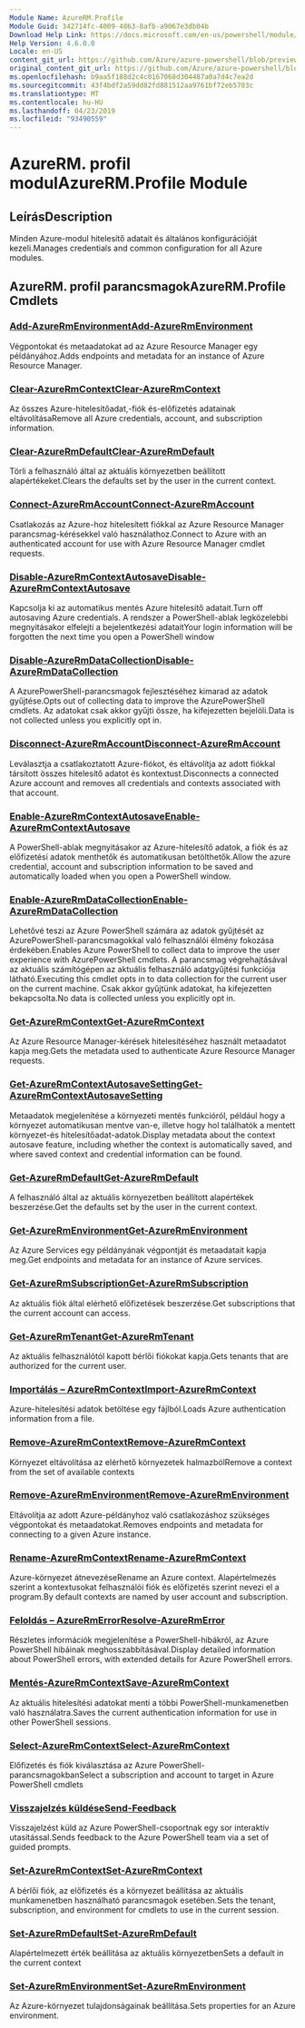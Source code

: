 ```yaml
---
Module Name: AzureRM.Profile
Module Guid: 342714fc-4009-4863-8afb-a9067e3db04b
Download Help Link: https://docs.microsoft.com/en-us/powershell/module/azurerm.profile
Help Version: 4.6.0.0
Locale: en-US
content_git_url: https://github.com/Azure/azure-powershell/blob/preview/src/ResourceManager/Profile/Commands.Profile/help/AzureRM.Profile.md
original_content_git_url: https://github.com/Azure/azure-powershell/blob/preview/src/ResourceManager/Profile/Commands.Profile/help/AzureRM.Profile.md
ms.openlocfilehash: b9aa5f188d2c4c0167068d304487a0a7d4c7ea2d
ms.sourcegitcommit: 43f4bdf2a59dd82fd881512aa9761bf72eb5703c
ms.translationtype: MT
ms.contentlocale: hu-HU
ms.lasthandoff: 04/23/2019
ms.locfileid: "93490559"
---
```

# <span data-ttu-id="a667e-101">AzureRM. profil modul</span><span class="sxs-lookup"><span data-stu-id="a667e-101">AzureRM.Profile Module</span></span>
## <span data-ttu-id="a667e-102">Leírás</span><span class="sxs-lookup"><span data-stu-id="a667e-102">Description</span></span>
<span data-ttu-id="a667e-103">Minden Azure-modul hitelesítő adatait és általános konfigurációját kezeli.</span><span class="sxs-lookup"><span data-stu-id="a667e-103">Manages credentials and common configuration for all Azure modules.</span></span>

## <span data-ttu-id="a667e-104">AzureRM. profil parancsmagok</span><span class="sxs-lookup"><span data-stu-id="a667e-104">AzureRM.Profile Cmdlets</span></span>
### [<span data-ttu-id="a667e-105">Add-AzureRmEnvironment</span><span class="sxs-lookup"><span data-stu-id="a667e-105">Add-AzureRmEnvironment</span></span>](Add-AzureRmEnvironment.md)
<span data-ttu-id="a667e-106">Végpontokat és metaadatokat ad az Azure Resource Manager egy példányához.</span><span class="sxs-lookup"><span data-stu-id="a667e-106">Adds endpoints and metadata for an instance of Azure Resource Manager.</span></span>

### [<span data-ttu-id="a667e-107">Clear-AzureRmContext</span><span class="sxs-lookup"><span data-stu-id="a667e-107">Clear-AzureRmContext</span></span>](Clear-AzureRmContext.md)
<span data-ttu-id="a667e-108">Az összes Azure-hitelesítőadat,-fiók és-előfizetés adatainak eltávolítása</span><span class="sxs-lookup"><span data-stu-id="a667e-108">Remove all Azure credentials, account, and subscription information.</span></span>

### [<span data-ttu-id="a667e-109">Clear-AzureRmDefault</span><span class="sxs-lookup"><span data-stu-id="a667e-109">Clear-AzureRmDefault</span></span>](Clear-AzureRmDefault.md)
<span data-ttu-id="a667e-110">Törli a felhasználó által az aktuális környezetben beállított alapértékeket.</span><span class="sxs-lookup"><span data-stu-id="a667e-110">Clears the defaults set by the user in the current context.</span></span>

### [<span data-ttu-id="a667e-111">Connect-AzureRmAccount</span><span class="sxs-lookup"><span data-stu-id="a667e-111">Connect-AzureRmAccount</span></span>](Connect-AzureRmAccount.md)
<span data-ttu-id="a667e-112">Csatlakozás az Azure-hoz hitelesített fiókkal az Azure Resource Manager parancsmag-kérésekkel való használathoz.</span><span class="sxs-lookup"><span data-stu-id="a667e-112">Connect to Azure with an authenticated account for use with Azure Resource Manager cmdlet requests.</span></span>

### [<span data-ttu-id="a667e-113">Disable-AzureRmContextAutosave</span><span class="sxs-lookup"><span data-stu-id="a667e-113">Disable-AzureRmContextAutosave</span></span>](Disable-AzureRmContextAutosave.md)
<span data-ttu-id="a667e-114">Kapcsolja ki az automatikus mentés Azure hitelesítő adatait.</span><span class="sxs-lookup"><span data-stu-id="a667e-114">Turn off autosaving Azure credentials.</span></span>  <span data-ttu-id="a667e-115">A rendszer a PowerShell-ablak legközelebbi megnyitásakor elfelejti a bejelentkezési adatait</span><span class="sxs-lookup"><span data-stu-id="a667e-115">Your login information will be forgotten the next time you open a PowerShell window</span></span>

### [<span data-ttu-id="a667e-116">Disable-AzureRmDataCollection</span><span class="sxs-lookup"><span data-stu-id="a667e-116">Disable-AzureRmDataCollection</span></span>](Disable-AzureRmDataCollection.md)
<span data-ttu-id="a667e-117">A AzurePowerShell-parancsmagok fejlesztéséhez kimarad az adatok gyűjtése.</span><span class="sxs-lookup"><span data-stu-id="a667e-117">Opts out of collecting data to improve the AzurePowerShell cmdlets.</span></span> <span data-ttu-id="a667e-118">Az adatokat csak akkor gyűjti össze, ha kifejezetten bejelöli.</span><span class="sxs-lookup"><span data-stu-id="a667e-118">Data is not collected unless you explicitly opt in.</span></span>

### [<span data-ttu-id="a667e-119">Disconnect-AzureRmAccount</span><span class="sxs-lookup"><span data-stu-id="a667e-119">Disconnect-AzureRmAccount</span></span>](Disconnect-AzureRmAccount.md)
<span data-ttu-id="a667e-120">Leválasztja a csatlakoztatott Azure-fiókot, és eltávolítja az adott fiókkal társított összes hitelesítő adatot és kontextust.</span><span class="sxs-lookup"><span data-stu-id="a667e-120">Disconnects a connected Azure account and removes all credentials and contexts associated with that account.</span></span>

### [<span data-ttu-id="a667e-121">Enable-AzureRmContextAutosave</span><span class="sxs-lookup"><span data-stu-id="a667e-121">Enable-AzureRmContextAutosave</span></span>](Enable-AzureRmContextAutosave.md)
<span data-ttu-id="a667e-122">A PowerShell-ablak megnyitásakor az Azure-hitelesítő adatok, a fiók és az előfizetési adatok menthetők és automatikusan betölthetők.</span><span class="sxs-lookup"><span data-stu-id="a667e-122">Allow the azure credential, account and subscription information to be saved and automatically loaded when you open a PowerShell window.</span></span> 

### [<span data-ttu-id="a667e-123">Enable-AzureRmDataCollection</span><span class="sxs-lookup"><span data-stu-id="a667e-123">Enable-AzureRmDataCollection</span></span>](Enable-AzureRmDataCollection.md)
<span data-ttu-id="a667e-124">Lehetővé teszi az Azure PowerShell számára az adatok gyűjtését az AzurePowerShell-parancsmagokkal való felhasználói élmény fokozása érdekében.</span><span class="sxs-lookup"><span data-stu-id="a667e-124">Enables Azure PowerShell to collect data to improve the user experience with AzurePowerShell cmdlets.</span></span>
<span data-ttu-id="a667e-125">A parancsmag végrehajtásával az aktuális számítógépen az aktuális felhasználó adatgyűjtési funkciója látható.</span><span class="sxs-lookup"><span data-stu-id="a667e-125">Executing this cmdlet opts in to data collection for the current user on the current machine.</span></span>
<span data-ttu-id="a667e-126">Csak akkor gyűjtünk adatokat, ha kifejezetten bekapcsolta.</span><span class="sxs-lookup"><span data-stu-id="a667e-126">No data is collected unless you explicitly opt in.</span></span>

### [<span data-ttu-id="a667e-127">Get-AzureRmContext</span><span class="sxs-lookup"><span data-stu-id="a667e-127">Get-AzureRmContext</span></span>](Get-AzureRmContext.md)
<span data-ttu-id="a667e-128">Az Azure Resource Manager-kérések hitelesítéséhez használt metaadatot kapja meg.</span><span class="sxs-lookup"><span data-stu-id="a667e-128">Gets the metadata used to authenticate Azure Resource Manager requests.</span></span>

### [<span data-ttu-id="a667e-129">Get-AzureRmContextAutosaveSetting</span><span class="sxs-lookup"><span data-stu-id="a667e-129">Get-AzureRmContextAutosaveSetting</span></span>](Get-AzureRmContextAutosaveSetting.md)
<span data-ttu-id="a667e-130">Metaadatok megjelenítése a környezeti mentés funkcióról, például hogy a környezet automatikusan mentve van-e, illetve hogy hol találhatók a mentett környezet-és hitelesítőadat-adatok.</span><span class="sxs-lookup"><span data-stu-id="a667e-130">Display metadata about the context autosave feature, including whether the context is automatically saved, and where saved context and credential information can be found.</span></span>

### [<span data-ttu-id="a667e-131">Get-AzureRmDefault</span><span class="sxs-lookup"><span data-stu-id="a667e-131">Get-AzureRmDefault</span></span>](Get-AzureRmDefault.md)
<span data-ttu-id="a667e-132">A felhasználó által az aktuális környezetben beállított alapértékek beszerzése.</span><span class="sxs-lookup"><span data-stu-id="a667e-132">Get the defaults set by the user in the current context.</span></span>

### [<span data-ttu-id="a667e-133">Get-AzureRmEnvironment</span><span class="sxs-lookup"><span data-stu-id="a667e-133">Get-AzureRmEnvironment</span></span>](Get-AzureRmEnvironment.md)
<span data-ttu-id="a667e-134">Az Azure Services egy példányának végpontját és metaadatait kapja meg.</span><span class="sxs-lookup"><span data-stu-id="a667e-134">Get endpoints and metadata for an instance of Azure services.</span></span>

### [<span data-ttu-id="a667e-135">Get-AzureRmSubscription</span><span class="sxs-lookup"><span data-stu-id="a667e-135">Get-AzureRmSubscription</span></span>](Get-AzureRmSubscription.md)
<span data-ttu-id="a667e-136">Az aktuális fiók által elérhető előfizetések beszerzése.</span><span class="sxs-lookup"><span data-stu-id="a667e-136">Get subscriptions that the current account can access.</span></span>

### [<span data-ttu-id="a667e-137">Get-AzureRmTenant</span><span class="sxs-lookup"><span data-stu-id="a667e-137">Get-AzureRmTenant</span></span>](Get-AzureRmTenant.md)
<span data-ttu-id="a667e-138">Az aktuális felhasználótól kapott bérlői fiókokat kapja.</span><span class="sxs-lookup"><span data-stu-id="a667e-138">Gets tenants that are authorized for the current user.</span></span>

### [<span data-ttu-id="a667e-139">Importálás – AzureRmContext</span><span class="sxs-lookup"><span data-stu-id="a667e-139">Import-AzureRmContext</span></span>](Import-AzureRmContext.md)
<span data-ttu-id="a667e-140">Azure-hitelesítési adatok betöltése egy fájlból.</span><span class="sxs-lookup"><span data-stu-id="a667e-140">Loads Azure authentication information from a file.</span></span>

### [<span data-ttu-id="a667e-141">Remove-AzureRmContext</span><span class="sxs-lookup"><span data-stu-id="a667e-141">Remove-AzureRmContext</span></span>](Remove-AzureRmContext.md)
<span data-ttu-id="a667e-142">Környezet eltávolítása az elérhető környezetek halmazból</span><span class="sxs-lookup"><span data-stu-id="a667e-142">Remove a context from the set of available contexts</span></span>

### [<span data-ttu-id="a667e-143">Remove-AzureRmEnvironment</span><span class="sxs-lookup"><span data-stu-id="a667e-143">Remove-AzureRmEnvironment</span></span>](Remove-AzureRmEnvironment.md)
<span data-ttu-id="a667e-144">Eltávolítja az adott Azure-példányhoz való csatlakozáshoz szükséges végpontokat és metaadatokat.</span><span class="sxs-lookup"><span data-stu-id="a667e-144">Removes endpoints and metadata for connecting to a given Azure instance.</span></span>

### [<span data-ttu-id="a667e-145">Rename-AzureRmContext</span><span class="sxs-lookup"><span data-stu-id="a667e-145">Rename-AzureRmContext</span></span>](Rename-AzureRmContext.md)
<span data-ttu-id="a667e-146">Azure-környezet átnevezése</span><span class="sxs-lookup"><span data-stu-id="a667e-146">Rename an Azure context.</span></span>  <span data-ttu-id="a667e-147">Alapértelmezés szerint a kontextusokat felhasználói fiók és előfizetés szerint nevezi el a program.</span><span class="sxs-lookup"><span data-stu-id="a667e-147">By default contexts are named by user account and subscription.</span></span>

### [<span data-ttu-id="a667e-148">Feloldás – AzureRmError</span><span class="sxs-lookup"><span data-stu-id="a667e-148">Resolve-AzureRmError</span></span>](Resolve-AzureRmError.md)
<span data-ttu-id="a667e-149">Részletes információk megjelenítése a PowerShell-hibákról, az Azure PowerShell hibáinak meghosszabbításával.</span><span class="sxs-lookup"><span data-stu-id="a667e-149">Display detailed information about PowerShell errors, with extended details for Azure PowerShell errors.</span></span>

### [<span data-ttu-id="a667e-150">Mentés-AzureRmContext</span><span class="sxs-lookup"><span data-stu-id="a667e-150">Save-AzureRmContext</span></span>](Save-AzureRmContext.md)
<span data-ttu-id="a667e-151">Az aktuális hitelesítési adatokat menti a többi PowerShell-munkamenetben való használatra.</span><span class="sxs-lookup"><span data-stu-id="a667e-151">Saves the current authentication information for use in other PowerShell sessions.</span></span>

### [<span data-ttu-id="a667e-152">Select-AzureRmContext</span><span class="sxs-lookup"><span data-stu-id="a667e-152">Select-AzureRmContext</span></span>](Select-AzureRmContext.md)
<span data-ttu-id="a667e-153">Előfizetés és fiók kiválasztása az Azure PowerShell-parancsmagokban</span><span class="sxs-lookup"><span data-stu-id="a667e-153">Select a subscription and account to target in Azure PowerShell cmdlets</span></span>

### [<span data-ttu-id="a667e-154">Visszajelzés küldése</span><span class="sxs-lookup"><span data-stu-id="a667e-154">Send-Feedback</span></span>](Send-Feedback.md)
<span data-ttu-id="a667e-155">Visszajelzést küld az Azure PowerShell-csoportnak egy sor interaktív utasítással.</span><span class="sxs-lookup"><span data-stu-id="a667e-155">Sends feedback to the Azure PowerShell team via a set of guided prompts.</span></span>

### [<span data-ttu-id="a667e-156">Set-AzureRmContext</span><span class="sxs-lookup"><span data-stu-id="a667e-156">Set-AzureRmContext</span></span>](Set-AzureRmContext.md)
<span data-ttu-id="a667e-157">A bérlői fiók, az előfizetés és a környezet beállítása az aktuális munkamenetben használható parancsmagok esetében.</span><span class="sxs-lookup"><span data-stu-id="a667e-157">Sets the tenant, subscription, and environment for cmdlets to use in the current session.</span></span>

### [<span data-ttu-id="a667e-158">Set-AzureRmDefault</span><span class="sxs-lookup"><span data-stu-id="a667e-158">Set-AzureRmDefault</span></span>](Set-AzureRmDefault.md)
<span data-ttu-id="a667e-159">Alapértelmezett érték beállítása az aktuális környezetben</span><span class="sxs-lookup"><span data-stu-id="a667e-159">Sets a default in the current context</span></span>

### [<span data-ttu-id="a667e-160">Set-AzureRmEnvironment</span><span class="sxs-lookup"><span data-stu-id="a667e-160">Set-AzureRmEnvironment</span></span>](Set-AzureRmEnvironment.md)
<span data-ttu-id="a667e-161">Az Azure-környezet tulajdonságainak beállítása.</span><span class="sxs-lookup"><span data-stu-id="a667e-161">Sets properties for an Azure environment.</span></span>

